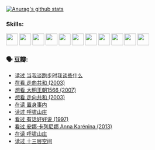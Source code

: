 
[![Anurag's github stats](https://github-readme-stats.vercel.app/api?username=w940853815)](https://github.com/anuraghazra/github-readme-stats)

### Skills:

<code><img height="32" src="https://cdn.jsdelivr.net/npm/simple-icons@v5/icons/python.svg"></code>
<code><img height="32" src="https://cdn.jsdelivr.net/npm/simple-icons@v5/icons/javascript.svg"></code>
<code><img height="32" src="https://cdn.jsdelivr.net/npm/simple-icons@v5/icons/django.svg"></code>
<code><img height="32" src="https://cdn.jsdelivr.net/npm/simple-icons@v5/icons/flask.svg"></code>
<code><img height="32" src="https://cdn.jsdelivr.net/npm/simple-icons@v5/icons/vuetify.svg"></code>
<code><img height="32" src="https://cdn.jsdelivr.net/npm/simple-icons@v5/icons/git.svg"></code>
<code><img height="32" src="https://cdn.jsdelivr.net/npm/simple-icons@v5/icons/docker.svg"></code>
<code><img height="32" src="https://cdn.jsdelivr.net/npm/simple-icons@v5/icons/postgresql.svg"></code>
<code><img height="32" src="https://cdn.jsdelivr.net/npm/simple-icons@v5/icons/elasticsearch.svg"></code>
<code><img height="32" src="https://cdn.jsdelivr.net/npm/simple-icons@v5/icons/macos.svg"></code>
<code><img height="32" src="https://cdn.jsdelivr.net/npm/simple-icons@v5/icons/linux.svg"></code>

### 🗣 豆瓣:

<!-- DOUBAN-ACTIVITIES:START -->
- [读过 当我谈跑步时我谈些什么](https://www.douban.com/people/136069238/status/3715422296/?_i=42004680)
- [在看 走向共和‎ (2003)](https://www.douban.com/people/136069238/status/3711470443/?_i=42004680)
- [想看 大明王朝1566‎ (2007)](https://www.douban.com/people/136069238/status/3710980213/?_i=42004680)
- [想看 走向共和‎ (2003)](https://www.douban.com/people/136069238/status/3710980002/?_i=42004680)
- [在读 置身事内](https://www.douban.com/people/136069238/status/3710472151/?_i=42004680)
- [读过 呼啸山庄](https://www.douban.com/people/136069238/status/3710470617/?_i=42004680)
- [看过 有话好好说‎ (1997)](https://www.douban.com/people/136069238/status/3709833172/?_i=42004680)
- [看过 安娜·卡列尼娜 Anna Karénina‎ (2013)](https://www.douban.com/people/136069238/status/3708942010/?_i=42004680)
- [在读 呼啸山庄](https://www.douban.com/people/136069238/status/3701626992/?_i=42004680)
- [读过 十三层空间](https://www.douban.com/people/136069238/status/3700755247/?_i=42004680)
<!-- DOUBAN-ACTIVITIES:END -->
<!--
**w940853815/w940853815** is a ✨ _special_ ✨ repository because its `README.md` (this file) appears on your GitHub profile.

Here are some ideas to get you started:

- 🔭 I’m currently working on ...
- 🌱 I’m currently learning ...
- 👯 I’m looking to collaborate on ...
- 🤔 I’m looking for help with ...
- 💬 Ask me about ...
- 📫 How to reach me: ...
- 😄 Pronouns: ...
- ⚡ Fun fact: ...
-->
